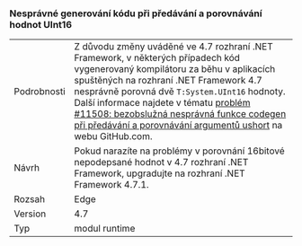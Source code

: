 ### <a name="incorrect-code-generation-when-passing-and-comparing-uint16-values"></a>Nesprávné generování kódu při předávání a porovnávání hodnot UInt16

|   |   |
|---|---|
|Podrobnosti|Z důvodu změny uváděné ve 4.7 rozhraní .NET Framework, v některých případech kód vygenerovaný kompilátoru za běhu v aplikacích spuštěných na rozhraní .NET Framework 4.7 nesprávně porovná dvě <code>T:System.UInt16</code> hodnoty. Další informace najdete v tématu [problém #11508: bezobslužná nesprávná funkce codegen při předávání a porovnávání argumentů ushort](https://github.com/dotnet/coreclr/issues/11508) na webu GitHub.com.|
|Návrh|Pokud narazíte na problémy v porovnání 16bitové nepodepsané hodnot v 4.7 rozhraní .NET Framework, upgradujte na rozhraní .NET Framework 4.7.1.|
|Rozsah|Edge|
|Version|4.7|
|Typ|modul runtime|

